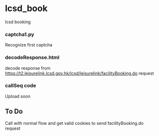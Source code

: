 # lcsd_book
lcsd booking
### captcha1.py
Recognize first captcha

### decodeResponse.html
decode response from https://t2.leisurelink.lcsd.gov.hk/lcsd/leisurelink/facilityBooking.do request

### callSeq code
Upload soon

## To Do
Call with normal flow and get valid cookies to send facilityBooking.do request
